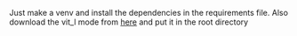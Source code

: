 Just make a venv and install the dependencies in the requirements file. Also download the vit_l mode from [here](https://github.com/facebookresearch/segment-anything?tab=readme-ov-file) and put it in the root directory

